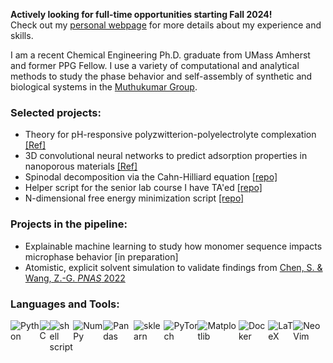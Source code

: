 **Actively looking for full-time opportunities starting Fall 2024!**\
Check out my [personal webpage](https://samuelhoover.github.io) for more details about my experience and skills.

I am a recent Chemical Engineering Ph.D. graduate from UMass Amherst and former PPG Fellow. I use a variety of computational and analytical methods to study the phase behavior and self-assembly of synthetic and biological systems in the [Muthukumar Group](http://theory.pse.umass.edu).

### Selected projects:
- Theory for pH-responsive polyzwitterion-polyelectrolyte complexation [[Ref]](https://doi.org/10.1039/D4SM00575A)
- 3D convolutional neural networks to predict adsorption properties in nanoporous materials [[Ref]](https://pubs.rsc.org/en/content/articlelanding/2023/ta/d3ta01911j)
- Spinodal decomposition via the Cahn-Hilliard equation [[repo]](https://github.com/samuelhoover/spinodal-decomposition/tree/master)
- Helper script for the senior lab course I have TA'ed [[repo]](https://github.com/samuelhoover/ChE-401-402-peer-critiques-anonymizer)
- N-dimensional free energy minimization script [[repo]](https://github.com/samuelhoover/free-energy-minimization)

### Projects in the pipeline:
- Explainable machine learning to study how monomer sequence impacts microphase behavior [in preparation]
- Atomistic, explicit solvent simulation to validate findings from [Chen, S. & Wang, Z.-G. *PNAS* 2022](https://doi.org/10.1073/pnas.2209975119)

### Languages and Tools:

<div style="display: flex;">
<img alt="Python" src="https://img.shields.io/badge/-Python-ffbc03?&logo=Python&style=for-the-badge">
<img alt="C" src="https://img.shields.io/badge/C-00599C?style=for-the-badge&logo=c&logoColor=white">
<img alt="shell script" src="https://img.shields.io/badge/shell_script-%23121011.svg?style=for-the-badge&logo=gnu-bash&logoColor=white">
<img alt="NumPy" src="https://img.shields.io/badge/numpy-%23013243.svg?&style=for-the-badge&logo=numpy&logoColor=white">
<img alt="Pandas" src="https://img.shields.io/badge/pandas-%23150458.svg?style=for-the-badge&logo=pandas&logoColor=white">
<img alt="sklearn" src="https://img.shields.io/badge/scikit_learn-F7931E?style=for-the-badge&logo=scikit-learn&logoColor=white">
<img alt="PyTorch" src="https://img.shields.io/badge/PyTorch-%23EE4C2C.svg?&style=for-the-badge&logo=PyTorch&logoColor=white">
<img alt="Matplotlib" src="https://img.shields.io/badge/Matplotlib-%23eeeeee.svg?style=for-the-badge&logo=Matplotlib&logoColor=blue">
<img alt="Docker" src="https://img.shields.io/badge/-Docker-46a2f1?&style=for-the-badge&logo=docker&logoColor=white">
<img alt="LaTeX" src="https://img.shields.io/badge/latex-%23008080.svg?style=for-the-badge&logo=latex&logoColor=white">
<img alt="NeoVim" src="https://img.shields.io/badge/NeoVim-%2357A143.svg?&style=for-the-badge&logo=neovim&logoColor=white">
</div>
